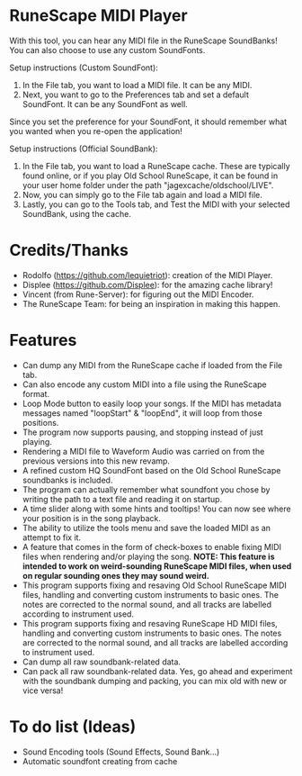# RuneScape MIDI Player
With this tool, you can hear any MIDI file in the RuneScape SoundBanks! You can also choose to use any custom SoundFonts.

Setup instructions (Custom SoundFont):
1. In the File tab, you want to load a MIDI file. It can be any MIDI.
2. Next, you want to go to the Preferences tab and set a default SoundFont. It can be any SoundFont as well.

Since you set the preference for your SoundFont, it should remember what you wanted when you re-open the application!

Setup instructions (Official SoundBank):
1. In the File tab, you want to load a RuneScape cache. These are typically found online, or if you play Old School RuneScape, it can be found in your user home folder under the path "jagexcache/oldschool/LIVE".
2. Now, you can simply go to the File tab again and load a MIDI file.
3. Lastly, you can go to the Tools tab, and Test the MIDI with your selected SoundBank, using the cache.

# Credits/Thanks

- Rodolfo (https://github.com/lequietriot): creation of the MIDI Player.
- Displee (https://github.com/Displee): for the amazing cache library!
- Vincent (from Rune-Server): for figuring out the MIDI Encoder.
- The RuneScape Team: for being an inspiration in making this happen.

# Features
- Can dump any MIDI from the RuneScape cache if loaded from the File tab.
- Can also encode any custom MIDI into a file using the RuneScape format.
- Loop Mode button to easily loop your songs. If the MIDI has metadata messages named "loopStart" & "loopEnd", it will loop from those positions.
- The program now supports pausing, and stopping instead of just playing. 
- Rendering a MIDI file to Waveform Audio was carried on from the previous versions into this new revamp.
- A refined custom HQ SoundFont based on the Old School RuneScape soundbanks is included.
- The program can actually remember what soundfont you chose by writing the path to a text file and reading it on startup.
- A time slider along with some hints and tooltips! You can now see where your position is in the song playback.
- The ability to utilize the tools menu and save the loaded MIDI as an attempt to fix it.
- A feature that comes in the form of check-boxes to enable fixing MIDI files when rendering and/or playing the song. **NOTE: This feature is intended to work on weird-sounding RuneScape MIDI files, when used on regular sounding ones they may sound weird.**
- This program supports fixing and resaving Old School RuneScape MIDI files, handling and converting custom instruments to basic ones. The notes are corrected to the normal sound, and all tracks are labelled according to instrument used.
- This program supports fixing and resaving RuneScape HD MIDI files, handling and converting custom instruments to basic ones. The notes are corrected to the normal sound, and all tracks are labelled according to instrument used.
- Can dump all raw soundbank-related data.
- Can pack all raw soundbank-related data.
Yes, go ahead and experiment with the soundbank dumping and packing, you can mix old with new or vice versa!

# To do list (Ideas)
- Sound Encoding tools (Sound Effects, Sound Bank...)
- Automatic soundfont creating from cache
